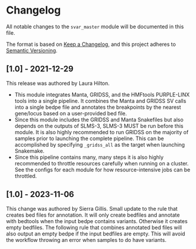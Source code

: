 # Changelog

All notable changes to the `svar_master` module will be documented in this file.

The format is based on [Keep a Changelog](https://keepachangelog.com/en/1.0.0/),
and this project adheres to [Semantic Versioning](https://semver.org/spec/v2.0.0.html).

## [1.0] - 2021-12-29

This release was authored by Laura Hilton.

- This module integrates Manta, GRIDSS, and the HMFtools PURPLE-LINX tools into a single pipeline. It combines the Manta and GRIDSS SV calls into a single bedpe file and annotates the breakpoints by the nearest gene/locus based on a user-provided bed file. 
- Since this module includes the GRIDSS and Manta Snakefiles but also depends on the outputs of SLMS-3, SLMS-3 MUST be run before this module. It is also highly recommended to run GRIDSS on the majority of samples prior to launching the complete pipeline. This can be accomplished by specifying `_gridss_all` as the target when launching Snakemake.  
- Since this pipeline contains many, many steps it is also highly recommended to throttle resources carefully when running on a cluster. See the configs for each module for how resource-intensive jobs can be throttled. 


## [1.0] - 2023-11-06
This change was authored by Sierra Gillis.
Small update to the rule that creates bed files for annotation. It will only create bedfiles and annotate with bedtools when the input bedpe contains variants. Otherwise it creates empty bedfiles. The following rule that combines annotated bed files will also output an empty bedpe if the input bedfiles are empty. This will avoid the workflow throwing an error when samples to do have variants.